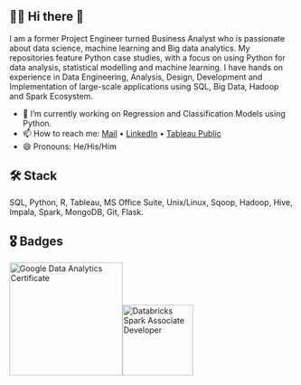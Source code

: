 ## :man_technologist: Hi there 👋
I am a former Project Engineer turned Business Analyst who is passionate about data science, machine learning and Big data analytics. My repositories feature Python case studies, with a focus on using Python for data analysis, statistical modelling and machine learning. I have hands on experience in Data Engineering, Analysis, Design, Development and Implementation of large-scale applications using SQL, Big Data, Hadoop and Spark Ecosystem.

- 🔭 I’m currently working on Regression and Classification Models using Python.
- 📫 How to reach me: [Mail](mailto:subham.besume@gmail.com) • [LinkedIn](https://www.linkedin.com/in/subhamshit/) • [Tableau Public](https://public.tableau.com/app/profile/subham.shit)
- 😄 Pronouns: He/His/Him

## 🛠️ Stack
SQL, Python, R, Tableau, MS Office Suite, Unix/Linux, Sqoop, Hadoop, Hive, Impala, Spark, MongoDB, Git, Flask.

## 🎖️ Badges
<img src="https://images.credly.com/size/340x340/images/d41de2b7-cbc2-47ec-bcf1-ebecbe83872f/GCC_badge_DA_1000x1000.png" alt="Google Data Analytics Certificate" width="200"/><img src="https://templates.images.credential.net/16491856424607350801669276089387.png" alt="Databricks Spark Associate Developer" width="125"/>&nbsp;&nbsp;&nbsp;&nbsp;

<!---
*Subham2S/Subham2S* is a ✨ special ✨ repository because its `README.md` (this file) appears on your GitHub profile.
- ⚡ Fun fact: ...
Here are some ideas to get you started:
- 🌱 I’m currently learning Machine Learning Models  
- 👯 I’m looking to collaborate on ...
- 🤔 I’m looking for help with ...
- 💬 Ask me about ...


-->
